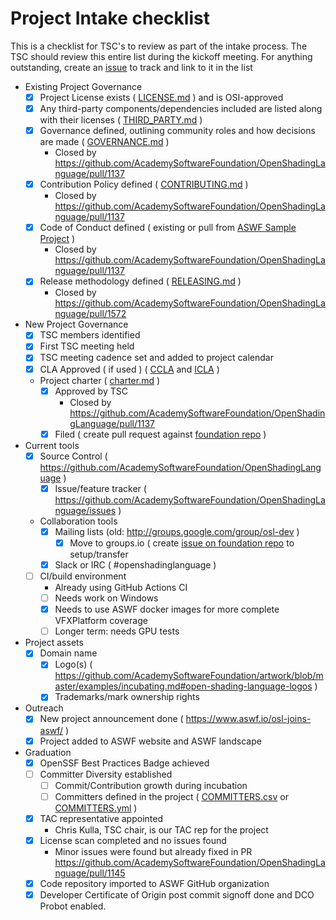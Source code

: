 # Project Intake checklist

This is a checklist for TSC's to review as part of the intake process. The TSC should review this entire list during the kickoff meeting. For anything outstanding, create an [issue](../issues) to track and link to it in the list

- Existing Project Governance
  - [X] Project License exists ( [LICENSE.md](../LICENSE.md) ) and is OSI-approved
  - [X] Any third-party components/dependencies included are listed along with their licenses ( [THIRD_PARTY.md](../THIRD_PARTY.md) )
  - [X] Governance defined, outlining community roles and how decisions are made ( [GOVERNANCE.md](../GOVERNANCE.md) )
    - Closed by https://github.com/AcademySoftwareFoundation/OpenShadingLanguage/pull/1137
  - [X] Contribution Policy defined ( [CONTRIBUTING.md](../CONTRIBUTING.md) )
    - Closed by https://github.com/AcademySoftwareFoundation/OpenShadingLanguage/pull/1137
  - [X] Code of Conduct defined ( existing or pull from [ASWF Sample Project](https://github.com/AcademySoftwareFoundation/aswf-sample-project/blob/master/CODE_OF_CONDUCT.md) )
    - Closed by https://github.com/AcademySoftwareFoundation/OpenShadingLanguage/pull/1137
  - [X] Release methodology defined	( [RELEASING.md](../docs/RELEASING.md) )
    - Closed by https://github.com/AcademySoftwareFoundation/OpenShadingLanguage/pull/1572
- New Project Governance
  - [X] TSC members identified
  - [X] First TSC meeting held
  - [X] TSC meeting cadence set and added to project calendar
  - [X] CLA Approved ( if used ) ( [CCLA](CLA-corporate.md) and [ICLA](CLA-individual.md) )
  - Project charter	( [charter.md](charter.md) )
    - [X] Approved by TSC
      - Closed by https://github.com/AcademySoftwareFoundation/OpenShadingLanguage/pull/1137
    - [X] Filed ( create pull request against [foundation repo](https://github.com/AcademySoftwareFoundation/foundation) )
- Current tools
  - [X] Source Control ( https://github.com/AcademySoftwareFoundation/OpenShadingLanguage )
	- [X] Issue/feature tracker ( https://github.com/AcademySoftwareFoundation/OpenShadingLanguage/issues )
  - Collaboration tools
    - [X] Mailing lists (old: http://groups.google.com/group/osl-dev )
      - [X] Move to groups.io ( create [issue on foundation repo](https://github.com/AcademySoftwareFoundation/foundation/issues/new ) to setup/transfer
    - [X] Slack or IRC ( #openshadinglanguage )
  - [ ] CI/build environment
    - Already using GitHub Actions CI
    - [ ] Needs work on Windows
    - [X] Needs to use ASWF docker images for more complete VFXPlatform coverage
    - [ ] Longer term: needs GPU tests
- Project assets
  - [X] Domain name
	- [X] Logo(s)	( https://github.com/AcademySoftwareFoundation/artwork/blob/master/examples/incubating.md#open-shading-language-logos )
	- [X] Trademarks/mark ownership rights
- Outreach
  - [X] New project announcement done ( https://www.aswf.io/osl-joins-aswf/ )
  - [X] Project added to ASWF website and ASWF landscape
- Graduation
  - [X] OpenSSF Best Practices Badge achieved
  - [ ] Committer Diversity	established
	- [ ] Commit/Contribution growth during incubation
	- [ ] Committers defined in the project	( [COMMITTERS.csv](COMMITTERS.csv) or [COMMITTERS.yml](COMMITTERS.yml) )
  - [X] TAC representative appointed
    - Chris Kulla, TSC chair, is our TAC rep for the project
  - [X]	License scan completed and no issues found
    - Minor issues were found but already fixed in PR https://github.com/AcademySoftwareFoundation/OpenShadingLanguage/pull/1145
  - [X] Code repository imported to ASWF GitHub organization
  - [X] Developer Certificate of Origin post commit signoff done and DCO Probot enabled.
